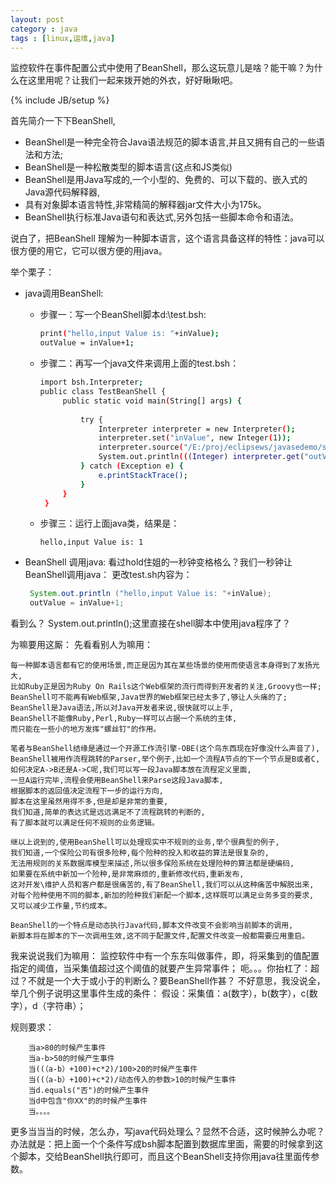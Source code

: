 ```yaml
---
layout: post
category : java 
tags : [linux,运维,java]
---
```


监控软件在事件配置公式中使用了BeanShell，那么这玩意儿是啥？能干嘛？为什么在这里用呢？让我们一起来拨开她的外衣，好好瞅瞅吧。
<!--break-->

{% include JB/setup %}

首先简介一下下BeanShell,
     
- BeanShell是一种完全符合Java语法规范的脚本语言,并且又拥有自己的一些语法和方法;
- BeanShell是一种松散类型的脚本语言(这点和JS类似)
- BeanShell是用Java写成的,一个小型的、免费的、可以下载的、嵌入式的Java源代码解释器,
- 具有对象脚本语言特性,非常精简的解释器jar文件大小为175k。
- BeanShell执行标准Java语句和表达式,另外包括一些脚本命令和语法。

说白了，把BeanShell 理解为一种脚本语言，这个语言具备这样的特性：java可以很方便的用它，它可以很方便的用java。

举个栗子：

- java调用BeanShell:
	- 步骤一：写一个BeanShell脚本d:\test.bsh:
		```sh
		print("hello,input Value is: "+inValue);
		outValue = inValue+1;
		```
	- 步骤二：再写一个java文件来调用上面的test.bsh：
		```sh
		import bsh.Interpreter;
		public class TestBeanShell {
			 public static void main(String[] args) {
				
				 try {
					 Interpreter interpreter = new Interpreter();
					 interpreter.set("inValue", new Integer(1));
					 interpreter.source("/E:/proj/eclipsews/javasedemo/src/opensource/beanshell/test.bsh");
					 System.out.println(((Integer) interpreter.get("outValue")).intValue());
				 } catch (Exception e) {
					 e.printStackTrace();
				 } 
			 }
		 }
		 ```
	- 步骤三：运行上面java类，结果是：
		 ```
		 hello,input Value is: 1
		 ```
	 
- BeanShell  调用java:
	看过hold住姐的一秒钟变格格么？我们一秒钟让BeanShell调用java：
	更改test.sh内容为：
	```java
	 System.out.println ("hello,input Value is: "+inValue); 
	 outValue = inValue+1;
	````
 看到么？ System.out.println();这里直接在shell脚本中使用java程序了？


为嘛要用这厮：
    先看看别人为嘛用：
    
    每一种脚本语言都有它的使用场景,而正是因为其在某些场景的使用而使语言本身得到了发扬光大,
    比如Ruby正是因为Ruby On Rails这个Web框架的流行而得到开发者的关注,Groovy也一样;
    BeanShell可不能再有Web框架,Java世界的Web框架已经太多了,够让人头痛的了;
    BeanShell是Java语法,所以对Java开发者来说,很快就可以上手,
    BeanShell不能像Ruby,Perl,Ruby一样可以占据一个系统的主体,
    而只能在一些小的地方发挥"螺丝钉"的作用。
    
    笔者与BeanShell结缘是通过一个开源工作流引擎-OBE(这个鸟东西现在好像没什么声音了),
    BeanShell被用作流程跳转的Parser,举个例子,比如一个流程A节点的下一个节点是B或者C,
    如何决定A->B还是A->C呢,我们可以写一段Java脚本放在流程定义里面,
    一旦A运行完毕,流程会使用BeanShell来Parse这段Java脚本,
    根据脚本的返回值决定流程下一步的运行方向,
    脚本在这里虽然用得不多,但是却是非常的重要,
    我们知道,简单的表达式是远远满足不了流程跳转的判断的,
    有了脚本就可以满足任何不规则的业务逻辑。
    
    继以上说到的,使用BeanShell可以处理现实中不规则的业务,举个很典型的例子,
    我们知道,一个保险公司有很多险种,每个险种的投入和收益的算法是很复杂的,
    无法用规则的关系数据库模型来描述,所以很多保险系统在处理险种的算法都是硬编码,
    如果要在系统中新加一个险种,是非常麻烦的,重新修改代码,重新发布,
    这对开发\维护人员和客户都是很痛苦的,有了BeanShell,我们可以从这种痛苦中解脱出来,
    对每个险种使用不同的脚本,新加的险种我们新配一个脚本,这样既可以满足业务多变的要求,
    又可以减少工作量,节约成本。
    
    BeanShell的一个特点是动态执行Java代码,脚本文件改变不会影响当前脚本的调用,
    新脚本将在脚本的下一次调用生效,这不同于配置文件,配置文件改变一般都需要应用重启。

我来说说我们为嘛用：
监控软件中有一个东东叫做事件，即，将采集到的值配置指定的阈值，当采集值超过这个阈值的就要产生异常事件；
呃。。。你抬杠了：超过？不就是一个大于或小于的判断么？要BeanShell作甚？
 不好意思，我没说全，举几个例子说明这里事件生成的条件：
 假设：采集值：a(数字），b(数字），c(数字），d（字符串）；
    
 规则要求：
    
        当a>80的时候产生事件
        当a-b>50的时候产生事件
        当((（a-b）+100)+c*2)/100>20的时候产生事件
        当((（a-b）+100)+c*2)/动态传入的参数>10的时候产生事件
        当d.equals("否")的时候产生事件
        当d中包含"你XX"的的时候产生事件
        当。。。。
更多当当当的时候，怎么办，写java代码处理么？显然不合适，这时候肿么办呢？
办法就是：把上面一个个条件写成bsh脚本配置到数据库里面，需要的时候拿到这个脚本，交给BeanShell执行即可，而且这个BeanShell支持你用java往里面传参数。



